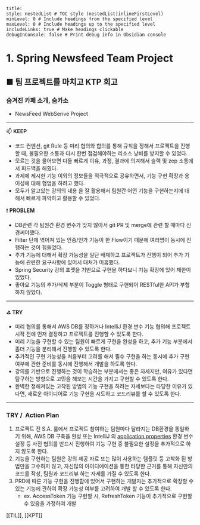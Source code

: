 ```table-of-contents
title: 
style: nestedList # TOC style (nestedList|inlineFirstLevel)
minLevel: 0 # Include headings from the specified level
maxLevel: 0 # Include headings up to the specified level
includeLinks: true # Make headings clickable
debugInConsole: false # Print debug info in Obsidian console
```

# 1. Spring Newsfeed Team Project
## ■ 팀 프로젝트를 마치고 KTP 회고
### 숨겨진 카페 소개, 숨카소
- NewsFeed WebSerive Project
---

📫 **KEEP**
- 코드 컨벤션, git Rule 등 미리 협의와 합의를 통해 규칙을 정해서 프로젝트을 진행할 때, 불필요한 소통과 다시 한번 점검해야하는 리소스 낭비를 방지할 수 있었다.
- 모르는 것을 물어보면 다들 빠르게 이유, 과정, 결과에 의겨해서 슬랙 및 zep 소통에서 피드백을 해줬다.
- 과제에 제시한 기능 이외의 정보들을 적극적으로 공유하면서, 기능 구현 확장과 용이성에 대해 협업을 하려고 했다.
- 모두가 알고있는 강의의 내용 을 잘 활용해서 팀원간 어떤 기능을 구현하는지에 대해서 빠르게 파악하고 활용할 수 있었다.

❗ **PROBLEM**
- DB관련 각 팀원간 환경 변수가 맞지 않아서 git PR 및 merge에 관련 할 때마다 신경써야했다.
- Filter 단에 엮어져 있는 인증/인가 기능이 한 Flow이기 때문에 여러명이 동시에 진행하는 것이 힘들었다.
- 추가 기능에 대해서 확장 가능성을 일단 배제하고 프로젝트가 진행이 되어 추가 기능에 관련한 요구사항에 있어서 대처가 미흡했다.
- Spring Security 강의 포맷을 기반으로 구현을 하다보니 기능 확장에 있어 제한이 있었다.
- 좋아요 기능의 추가/삭제 부분이 Toggle 형태로 구현되어 RESTful한 API가 부합하지 않았다. 

---

⛳ **TRY**
- 미리 협의를 통해서 AWS DB를 정하거나 IntelliJ 환경 변수 기능 협의해 프로젝트 시작 전에 먼저 결정하고 프로젝트를 진행할 수 있도록 한다.
- 미리 기능을 구현할 수 있는 팀원이 빠르게 구현을 완성을 하고, 추가 기능 부분에서 좀더 기능을 분리해서 진행할 수 있도록 한다.
- 추가적인 구현 가능성을 처음부터 고려를 해서 필수 구현을 하는 동시에 추가 구현 여부에 관한 준비를 동시에 진행해서 개발을 하도록 한다.
- 강의를 기반으로 진행하는 것이 학습하는 부분에서는 좋은 자세지만, 여유가 있다면 탐구하는 방향으로 고민을 해보는 시간을 가지고 구현할 수 있도록 한다.
- 완벽한 정해져있는 고착된 방법의 기능 구현을 하려는 자세보다는 타당한 이유가 있다면, 새로운 아이디어로 기능 구현을 시도하고 코드리뷰를 할 수 있도록 한다.

---
### **TRY /  Action Plan**

1. 프로젝트 전 S.A. 룰에서 프로젝트 참여하는 팀원마다 달라지는 DB환경을 통일하기 위해, AWS DB 구축을 완성 또는 IntelliJ 의 [application.properties](http://application.properties) 환경 변수 설정 등 사전 협의를 반드시 진행하여 기능 구현 중 불필요한 설정을 추가적으로 하지 않도록 한다.
2. 기능을 구현하는 팀원은 강의 제공 자료 또는 많이 사용하는 템플릿 등 고착화 된 방법만을 고수하지 않고, 자신많의 아이디에이션을 통한 타당한 근거를 통해 자신만의 코드를 작성, 팀원과 코드리뷰 하는 자세를 가질 수 있도록 한다.
3. PRD에 따른 기능 구현을 진행함에 있어서 구현하는 개발자는 추가적으로 확장할 수 있는 기능에 관하여 확장 가능성 여부를 고려하여 개발 할 수 있도록 한다.
    - ex. AccessToken 기능 구현할 시, RefreshToken 기능이 추가적으로 구현할 수 있음을 가정하여 개발






[[TIL]], [[KPT]]
